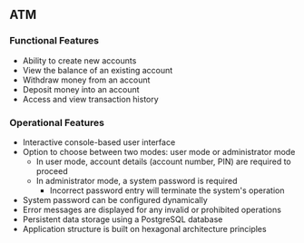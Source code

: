 ## ATM

### Functional Features
- Ability to create new accounts
- View the balance of an existing account
- Withdraw money from an account
- Deposit money into an account
- Access and view transaction history

### Operational Features
- Interactive console-based user interface
- Option to choose between two modes: user mode or administrator mode
    - In user mode, account details (account number, PIN) are required to proceed
    - In administrator mode, a system password is required
        - Incorrect password entry will terminate the system's operation
- System password can be configured dynamically
- Error messages are displayed for any invalid or prohibited operations
- Persistent data storage using a PostgreSQL database
- Application structure is built on hexagonal architecture principles
